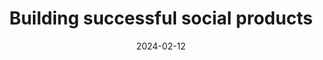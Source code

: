 ---
layout: layouts/list
eleventyExcludeFromCollections: true
eleventyNavigation:
  key: area-social-product
  title: Building successful social products
  parent: area
eleventyComputed:
  collectionKey: area-social-product
title: Building successful social products
date: 2024-02-12
---